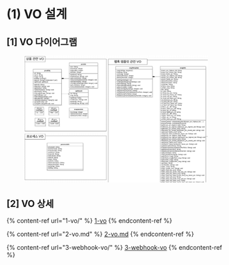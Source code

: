 # (1) VO 설계

## \[1] VO 다이어그램

<figure><img src="../../../.gitbook/assets/image (8).png" alt=""><figcaption></figcaption></figure>

## \[2] VO 상세

{% content-ref url="1-vo/" %}
[1-vo](1-vo/)
{% endcontent-ref %}

{% content-ref url="2-vo.md" %}
[2-vo.md](2-vo.md)
{% endcontent-ref %}

{% content-ref url="3-webhook-vo/" %}
[3-webhook-vo](3-webhook-vo/)
{% endcontent-ref %}
